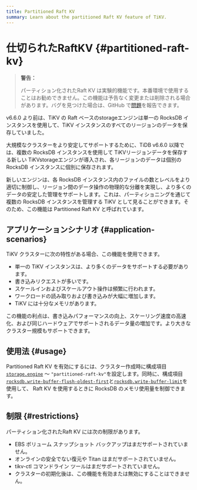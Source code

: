```yaml
---
title: Partitioned Raft KV
summary: Learn about the partitioned Raft KV feature of TiKV.
---
```


# 仕切られたRaftKV {#partitioned-raft-kv}

> **警告：**
>
> パーティション化されたRaft KV は実験的機能です。本番環境で使用することはお勧めできません。この機能は予告なく変更または削除される場合があります。バグを見つけた場合は、GitHub で[<a href="https://github.com/pingcap/tidb/issues">問題</a>](https://github.com/pingcap/tidb/issues)を報告できます。

v6.6.0 より前は、TiKV の Raft ベースのstorageエンジンは単一の RocksDB インスタンスを使用して、TiKV インスタンスのすべてのリージョンのデータを保存していました。

大規模なクラスターをより安定してサポートするために、TiDB v6.6.0 以降では、複数の RocksDB インスタンスを使用して TiKVリージョンデータを保存する新しい TiKVstorageエンジンが導入され、各リージョンのデータは個別の RocksDB インスタンスに個別に保存されます。

新しいエンジンは、各 RocksDB インスタンス内のファイルの数とレベルをより適切に制御し、リージョン間のデータ操作の物理的な分離を実現し、より多くのデータの安定した管理をサポートします。これは、パーティショニングを通じて複数の RocksDB インスタンスを管理する TiKV として見ることができます。そのため、この機能は Partitioned Raft KV と呼ばれています。

## アプリケーションシナリオ {#application-scenarios}

TiKV クラスターに次の特性がある場合、この機能を使用できます。

-   単一の TiKV インスタンスは、より多くのデータをサポートする必要があります。
-   書き込みリクエストが多いです。
-   スケールインおよびスケールアウト操作は頻繁に行われます。
-   ワークロードの読み取りおよび書き込みが大幅に増加します。
-   TiKV には十分なメモリがあります。

この機能の利点は、書き込みパフォーマンスの向上、スケーリング速度の高速化、および同じハードウェアでサポートされるデータ量の増加です。より大きなクラスター規模もサポートできます。

## 使用法 {#usage}

Partitioned Raft KV を有効にするには、クラスター作成時に構成項目[<a href="/tikv-configuration-file.md#engine-new-in-v660">`storage.engine`</a>](/tikv-configuration-file.md#engine-new-in-v660) ～ `"partitioned-raft-kv"`を設定します。同時に、構成項目[<a href="/tikv-configuration-file.md#write-buffer-flush-oldest-first-new-in-v660">`rocksdb.write-buffer-flush-oldest-first`</a>](/tikv-configuration-file.md#write-buffer-flush-oldest-first-new-in-v660)と[<a href="/tikv-configuration-file.md#write-buffer-limit-new-in-v660">`rocksdb.write-buffer-limit`</a>](/tikv-configuration-file.md#write-buffer-limit-new-in-v660)を使用して、 Raft KV を使用するときに RocksDB のメモリ使用量を制御できます。

## 制限 {#restrictions}

パーティション化されたRaft KV には次の制限があります。

-   EBS ボリューム スナップショット バックアップはまだサポートされていません。
-   オンラインの安全でない復元や Titan はまだサポートされていません。
-   tikv-ctl コマンドライン ツールはまだサポートされていません。
-   クラスターの初期化後は、この機能を有効または無効にすることはできません。
